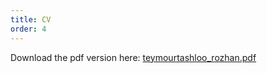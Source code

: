 ```yaml
---
title: CV
order: 4
---
```


Download the pdf version here: [teymourtashloo_rozhan.pdf](images/cv/teymourtashloo_rozhan.pdf)
